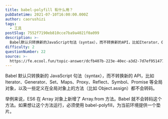 ```yaml
---
title: babel-polyfill 有什么用？
pubDatetime: 2021-07-10T16:00:00.000Z
author: caorushizi
tags:
  - 工具
postSlug: 7552f7190eb810cce7ba9a4021f0a099
description: >-
  Babel默认只转换新的JavaScript句法（syntax），而不转换新的API，比如Iterator、Generator、Set、Maps、Proxy、Reflect、Symbol、Promis
difficulty: 2
questionNumber: 22
source: >-
  https://fe.ecool.fun/topic-answer/dcfb407b-223e-40ec-a3d2-7d7ef9514774?orderBy=updateTime&order=desc&tagId=29
---
```


Babel 默认只转换新的 JavaScript 句法（syntax），而不转换新的 API，比如 Iterator、Generator、Set、Maps、Proxy、Reflect、Symbol、Promise 等全局对象，以及一些定义在全局对象上的方法（比如 Object.assign）都不会转码。

举例来说，ES6 在 Array 对象上新增了 Array.from 方法。Babel 就不会转码这个方法。如果想让这个方法运行，必须使用 babel-polyfill，为当前环境提供一个垫片。
